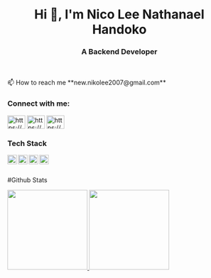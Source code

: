 <h1 align="center">Hi 👋, I'm Nico Lee Nathanael Handoko</h1>
<h3 align="center">A Backend Developer</h3>
<br>
<br>
📫 How to reach me **new.nikolee2007@gmail.com**

<h3 align="left">Connect with me:</h3>
<p align="left">
<a href="https://linkedin.com/in/nico lee nathanael handoko" target="blank"><img align="center" src="https://raw.githubusercontent.com/rahuldkjain/github-profile-readme-generator/master/src/images/icons/Social/linked-in-alt.svg" alt="https://www.linkedin.com/in/nico-lee-nathanael-handoko-a533b4288/" height="30" width="40" /></a>
<a href="https://instagram.com/https://www.instagram.com/nicoleenathanaelh/" target="blank"><img align="center" src="https://raw.githubusercontent.com/rahuldkjain/github-profile-readme-generator/master/src/images/icons/Social/instagram.svg" alt="https://www.instagram.com/nicoleenathanaelh/" height="30" width="40" /></a>
<a href="https://www.hackerrank.com/@new_nikolee2007" target="blank"><img align="center" src="https://raw.githubusercontent.com/rahuldkjain/github-profile-readme-generator/master/src/images/icons/Social/hackerrank.svg" alt="https://www.hackerrank.com/profile/new_nikolee2007" height="30" width="40" /></a>
</p>

### Tech Stack
  <a href="#"><img align="left" alt="JavaScript" title="JavaScript" width="21px" src="https://upload.wikimedia.org/wikipedia/commons/9/99/Unofficial_JavaScript_logo_2.svg" /></a>
  <a href="https://laravel.com/"><img align="left" alt="Laravel" title="Laravel" width="21px" src="https://static-00.iconduck.com/assets.00/laravel-icon-995x1024-dk77ahh4.png" /></a>
  <a href="https://vuejs.org/"><img align="left" alt="Vue" title="Vue" width="21px" src="https://upload.wikimedia.org/wikipedia/commons/f/f1/Vue.png" /></a>
  <a href="https://reactjs.org/"><img align="left" alt="React" title="React" width="21px" src="https://cdn.worldvectorlogo.com/logos/react-2.svg" /></a>
  <br>
  <br>

#Github Stats
<p align="left">
<a href="https://github.com/Nico-LeeNH">
  <img height="180em" src="https://github-readme-stats-eight-theta.vercel.app/api?username=Nico-LeeNH&show_icons=true&theme=merko&include_all_commits=true&count_private=true"/>
  <img height="180em" src="https://github-readme-stats-eight-theta.vercel.app/api/top-langs/?username=Nico-LeeNH&layout=compact&langs_count=8&theme=merko"/>
</a>
</p>
